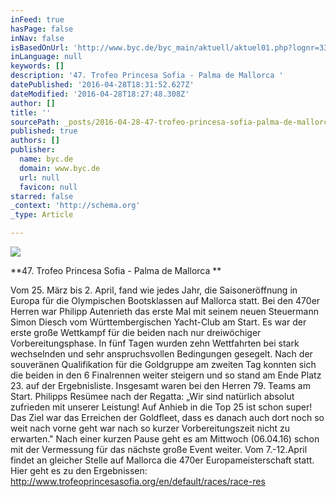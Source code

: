 ```yaml
---
inFeed: true
hasPage: false
inNav: false
isBasedOnUrl: 'http://www.byc.de/byc_main/aktuell/aktuel01.php?lognr=3303'
inLanguage: null
keywords: []
description: '47. Trofeo Princesa Sofia - Palma de Mallorca '
datePublished: '2016-04-28T18:31:52.627Z'
dateModified: '2016-04-28T18:27:48.308Z'
author: []
title: ''
sourcePath: _posts/2016-04-28-47-trofeo-princesa-sofia-palma-de-mallorca-vom-25-marz-b.md
published: true
authors: []
publisher:
  name: byc.de
  domain: www.byc.de
  url: null
  favicon: null
starred: false
_context: 'http://schema.org'
_type: Article

---
```

![](http://www.byc.de/byc_main/akt_pic/IMG_4946.jpeg)

**47\. Trofeo Princesa Sofia - Palma de Mallorca **

Vom 25\. März bis 2\. April, fand wie jedes Jahr, die Saisoneröffnung in Europa für die Olympischen Bootsklassen auf Mallorca statt. Bei den 470er Herren war Philipp Autenrieth das erste Mal mit seinem neuen Steuermann Simon Diesch vom Württembergischen Yacht-Club am Start. Es war der erste große Wettkampf für die beiden nach nur dreiwöchiger Vorbereitungsphase. In fünf Tagen wurden zehn Wettfahrten bei stark wechselnden und sehr anspruchsvollen Bedingungen gesegelt. Nach der souveränen Qualifikation für die Goldgruppe am zweiten Tag konnten sich die beiden in den 6 Finalrennen weiter steigern und so stand am Ende Platz 23\. auf der Ergebnisliste. Insgesamt waren bei den Herren 79\. Teams am Start. Philipps Resümee nach der Regatta: „Wir sind natürlich absolut zufrieden mit unserer Leistung! Auf Anhieb in die Top 25 ist schon super! Das Ziel war das Erreichen der Goldfleet, dass es danach auch dort noch so weit nach vorne geht war nach so kurzer Vorbereitungszeit nicht zu erwarten." Nach einer kurzen Pause geht es am Mittwoch (06.04.16) schon mit der Vermessung für das nächste große Event weiter. Vom 7.-12.April findet an gleicher Stelle auf Mallorca die 470er Europameisterschaft statt. Hier geht es zu den Ergebnissen: http://www.trofeoprincesasofia.org/en/default/races/race-res